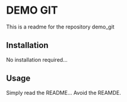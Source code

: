 # DEMO GIT

This is a readme for the repository demo_git

## Installation 

No installation required... 

## Usage

Simply read the README... Avoid the REAMDE. 
